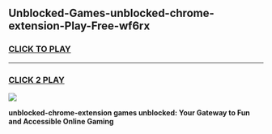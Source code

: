 
## Unblocked-Games-unblocked-chrome-extension-Play-Free-wf6rx
<h3>
<a href="https://premium76.site?title=unblocked-chrome-extension&ref=20M">CLICK TO PLAY</a></h3>
<hr>

<h3>
<a href="https://premium76.site?title=unblocked-chrome-extension&ref=20M">CLICK 2 PLAY</a>
  
</h3>

<a href="https://premium76.site?title=unblocked-chrome-extension&ref=19M"><img src="https://clearcache.store/games.png"></a>


**unblocked-chrome-extension games unblocked: Your Gateway to Fun and Accessible Online Gaming**
